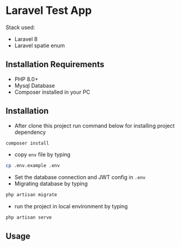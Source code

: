 # Laravel Test App

Stack used:
- Laravel 8
- Laravel spatie enum

## Installation Requirements
- PHP 8.0+
- Mysql Database
- Composer installed in your PC

## Installation
- After clone this project run command below for installing project dependency

```bash
composer install
```
- copy `env` file by typing
```bash
cp .env.example .env
```

- Set the database connection and JWT config in `.env`
- Migrating database by typing 
```bash
php artisan migrate
```
- run the project in local environment by typing
```bash
php artisan serve
```

## Usage

